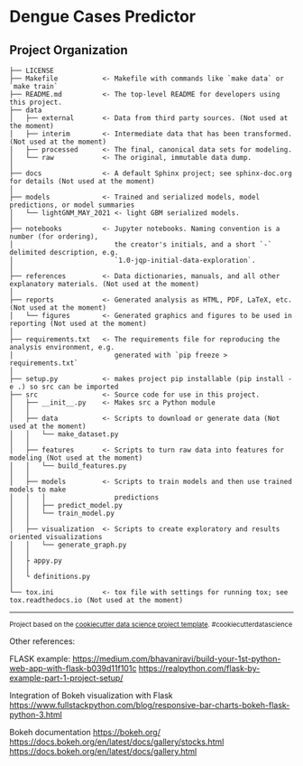 Dengue Cases Predictor
==============================


Project Organization
------------

    ├── LICENSE
    ├── Makefile           <- Makefile with commands like `make data` or `make train`
    ├── README.md          <- The top-level README for developers using this project.
    ├── data
    │   ├── external       <- Data from third party sources. (Not used at the moment)
    │   ├── interim        <- Intermediate data that has been transformed. (Not used at the moment)
    │   ├── processed      <- The final, canonical data sets for modeling.
    │   └── raw            <- The original, immutable data dump.
    │
    ├── docs               <- A default Sphinx project; see sphinx-doc.org for details (Not used at the moment)
    │
    ├── models             <- Trained and serialized models, model predictions, or model summaries
    │   └── lightGNM_MAY_2021 <- light GBM serialized models. 
    │
    ├── notebooks          <- Jupyter notebooks. Naming convention is a number (for ordering),
    │                         the creator's initials, and a short `-` delimited description, e.g.
    │                         `1.0-jqp-initial-data-exploration`.
    │
    ├── references         <- Data dictionaries, manuals, and all other explanatory materials. (Not used at the moment)
    │
    ├── reports            <- Generated analysis as HTML, PDF, LaTeX, etc. (Not used at the moment)
    │   └── figures        <- Generated graphics and figures to be used in reporting (Not used at the moment)
    │
    ├── requirements.txt   <- The requirements file for reproducing the analysis environment, e.g.
    │                         generated with `pip freeze > requirements.txt`
    │
    ├── setup.py           <- makes project pip installable (pip install -e .) so src can be imported
    ├── src                <- Source code for use in this project.
    │   ├── __init__.py    <- Makes src a Python module
    │   │
    │   ├── data           <- Scripts to download or generate data (Not used at the moment)
    │   │   └── make_dataset.py
    │   │
    │   ├── features       <- Scripts to turn raw data into features for modeling (Not used at the moment)
    │   │   └── build_features.py
    │   │
    │   ├── models         <- Scripts to train models and then use trained models to make
    │   │   │                 predictions
    │   │   ├── predict_model.py
    │   │   └── train_model.py
    │   │
    │   ├── visualization  <- Scripts to create exploratory and results oriented visualizations
    │   │   └── generate_graph.py
    │   │
    │   ├ appy.py
    │   │
    │   └ definitions.py
    │   
    └── tox.ini            <- tox file with settings for running tox; see tox.readthedocs.io (Not used at the moment)


--------

<p><small>Project based on the <a target="_blank" href="https://drivendata.github.io/cookiecutter-data-science/">cookiecutter data science project template</a>. #cookiecutterdatascience</small></p>


Other references:

FLASK example:
    https://medium.com/bhavaniravi/build-your-1st-python-web-app-with-flask-b039d11f101c
    https://realpython.com/flask-by-example-part-1-project-setup/

Integration of Bokeh visualization with Flask
    https://www.fullstackpython.com/blog/responsive-bar-charts-bokeh-flask-python-3.html

Bokeh documentation
    https://bokeh.org/
    https://docs.bokeh.org/en/latest/docs/gallery/stocks.html
    https://docs.bokeh.org/en/latest/docs/gallery.html